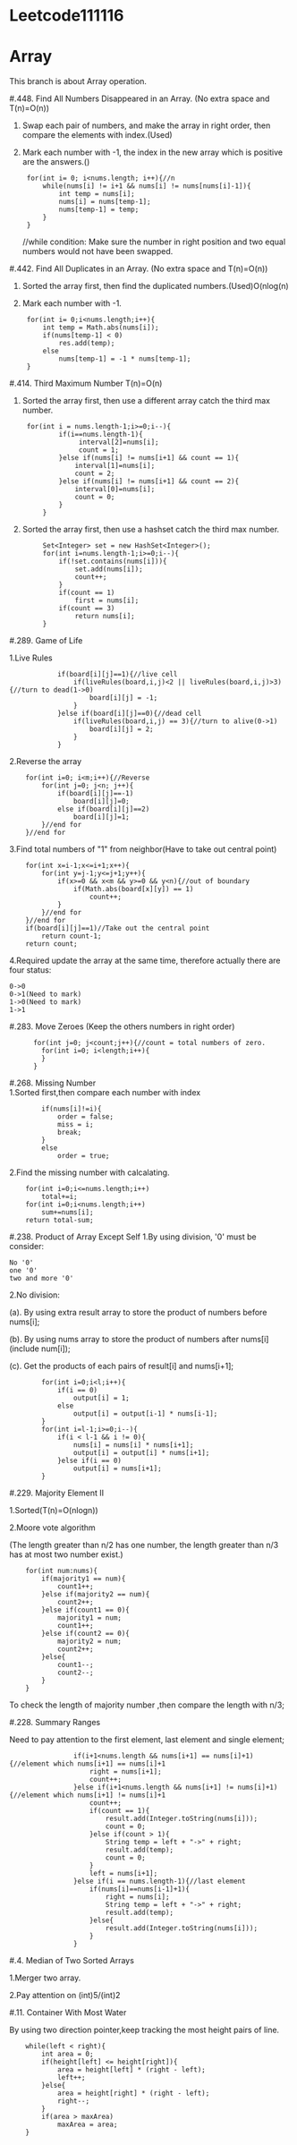 # Leetcode111116


# Array
This branch is about Array operation.

#.448. Find All Numbers Disappeared in an Array.
(No extra space and T(n)=O(n))

1. Swap each pair of numbers, and make the array in right order, then compare the elements with index.(Used)
2. Mark each number with -1, the index in the new array which is positive are the answers.()

    	for(int i= 0; i<nums.length; i++){//n
    	    while(nums[i] != i+1 && nums[i] != nums[nums[i]-1]){
    	        int temp = nums[i];
    	        nums[i] = nums[temp-1];
    	        nums[temp-1] = temp;
    	    }
    	}
      //while condition: Make sure the number in right position and two equal numbers would not have been swapped. 
      



#.442. Find All Duplicates in an Array.
(No extra space and T(n)=O(n))

1. Sorted the array first, then find the duplicated numbers.(Used)O(nlog(n)
2. Mark each number with -1.

        for(int i= 0;i<nums.length;i++){
            int temp = Math.abs(nums[i]);
            if(nums[temp-1] < 0)
                res.add(temp);
            else
                nums[temp-1] = -1 * nums[temp-1];
        }
    

    
#.414. Third Maximum Number T(n)=O(n)

1. Sorted the array first, then use a different array catch the third max number.
        
        for(int i = nums.length-1;i>=0;i--){
                if(i==nums.length-1){
                     interval[2]=nums[i];
                     count = 1;
                }else if(nums[i] != nums[i+1] && count == 1){
                    interval[1]=nums[i];
                    count = 2;
                }else if(nums[i] != nums[i+1] && count == 2){
                    interval[0]=nums[i];
                    count = 0;
                }
            }
2. Sorted the array first, then use a hashset catch the third max number.
            
            Set<Integer> set = new HashSet<Integer>();
            for(int i=nums.length-1;i>=0;i--){
                if(!set.contains(nums[i])){
                    set.add(nums[i]);
                    count++;
                }
                if(count == 1)
                    first = nums[i];
                if(count == 3)
                    return nums[i];
            }
        
        

#.289. Game of Life

1.Live Rules
    
                if(board[i][j]==1){//live cell
                    if(liveRules(board,i,j)<2 || liveRules(board,i,j)>3){//turn to dead(1->0)
                        board[i][j] = -1;
                    }
                }else if(board[i][j]==0){//dead cell
                    if(liveRules(board,i,j) == 3){//turn to alive(0->1)
                        board[i][j] = 2;
                    }
                }
2.Reverse the array

        for(int i=0; i<m;i++){//Reverse
            for(int j=0; j<n; j++){
                if(board[i][j]==-1)
                    board[i][j]=0;
                else if(board[i][j]==2)
                    board[i][j]=1;
            }//end for 
        }//end for
        
3.Find total numbers of "1" from neighbor(Have to take out central point)
        
        for(int x=i-1;x<=i+1;x++){
            for(int y=j-1;y<=j+1;y++){
                if(x>=0 && x<m && y>=0 && y<n){//out of boundary
                    if(Math.abs(board[x][y]) == 1)
                        count++;
                }
            }//end for
        }//end for
        if(board[i][j]==1)//Take out the central point
        	return count-1;
        return count;
        
4.Required update the array at the same time, therefore actually there are four status:

    0->0
    0->1(Need to mark)
    1->0(Need to mark)
    1->1
        
        
#.283. Move Zeroes (Keep the others numbers in right order)

          for(int j=0; j<count;j++){//count = total numbers of zero.
            for(int i=0; i<length;i++){
            }
          }
          
#.268. Missing Number    
  1.Sorted first,then compare each number with index
  
            if(nums[i]!=i){
                order = false;
                miss = i;
                break;
            }
            else
                order = true;
  2.Find the missing number with calcalating.
  
        for(int i=0;i<=nums.length;i++)
            total+=i;
        for(int i=0;i<nums.length;i++)
            sum+=nums[i];
        return total-sum;



#.238. Product of Array Except Self
1.By using division, '0' must be consider:

    No '0'
    one '0'
    two and more '0'

2.No division:

   (a). By using extra result array to store the product of numbers before nums[i];
   
   (b). By using nums array to store the product of numbers after nums[i](include num[i]);
   
   (c). Get the products of each pairs of result[i] and nums[i+1];


            for(int i=0;i<l;i++){
                if(i == 0)
                    output[i] = 1;
                else
                    output[i] = output[i-1] * nums[i-1];
            }
            for(int i=l-1;i>=0;i--){
                if(i < l-1 && i != 0){
                    nums[i] = nums[i] * nums[i+1];
                    output[i] = output[i] * nums[i+1];
                }else if(i == 0)
                    output[i] = nums[i+1];
            }
            
            

#.229. Majority Element II

1.Sorted(T(n)=O(nlogn))

2.Moore vote algorithm 

(The length greater than n/2 has one number, the length greater than n/3 has at most two number exist.)

        for(int num:nums){
            if(majority1 == num){
                count1++;
            }else if(majority2 == num){
                count2++;
            }else if(count1 == 0){
                majority1 = num;
                count1++;
            }else if(count2 == 0){
                majority2 = num;
                count2++;
            }else{
                count1--;
                count2--;
            }
        } 

To check the length of majority number ,then compare the length with n/3;
           
           
           
           
#.228. Summary Ranges
            
Need to pay attention to the first element, last element and single element;           
            

                    if(i+1<nums.length && nums[i+1] == nums[i]+1){//element which nums[i+1] == nums[i]+1
                        right = nums[i+1];
                        count++;
                    }else if(i+1<nums.length && nums[i+1] != nums[i]+1){//element which nums[i+1] != nums[i]+1
                        count++;
                        if(count == 1){
                            result.add(Integer.toString(nums[i]));
                            count = 0;
                        }else if(count > 1){
                            String temp = left + "->" + right;
                            result.add(temp);
                            count = 0;
                        }
                        left = nums[i+1];
                    }else if(i == nums.length-1){//last element
                        if(nums[i]==nums[i-1]+1){
                            right = nums[i];
                            String temp = left + "->" + right;
                            result.add(temp);
                        }else{
                            result.add(Integer.toString(nums[i]));
                        }                    
                    }



#.4. Median of Two Sorted Arrays    

1.Merger two array.

2.Pay attention on (int)5/(int)2

#.11. Container With Most Water

By using two direction pointer,keep tracking the most height pairs of line.


        while(left < right){
            int area = 0;
            if(height[left] <= height[right]){
                area = height[left] * (right - left);
                left++;
            }else{
                area = height[right] * (right - left);
                right--;
            }
            if(area > maxArea)
                maxArea = area;
        }



            
            
            
            
            
            
            
            
